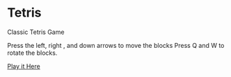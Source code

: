 # Tetris

Classic Tetris Game

Press the left, right , and down arrows to move the blocks
Press Q and W to rotate the blocks.

<a href ="https://riadhoq.github.io/Tetris/index.html"> Play it Here </a>
